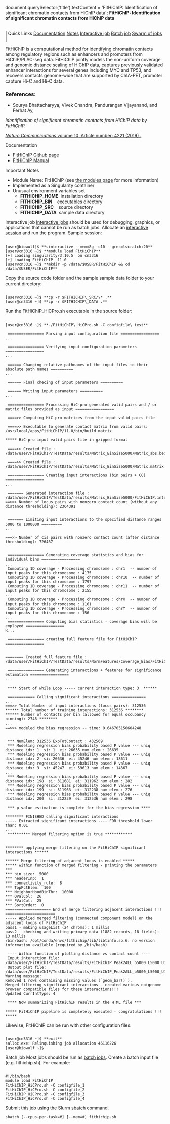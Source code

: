 

document.querySelector('title').textContent = 'FitHiChIP: Identification of significant chromatin contacts from HiChIP data';
**FitHiChIP: Identification of significant chromatin contacts from HiChIP data**


|  |
| --- |
| 
Quick Links
[Documentation](#doc)
[Notes](#notes)
[Interactive job](#int) 
[Batch job](#sbatch) 
[Swarm of jobs](#swarm) 
 |



FitHiChIP is a computational method for identifying chromatin contacts 
among regulatory regions such as enhancers and promoters from HiChIP/PLAC-seq data. 
FitHiChIP jointly models the non-uniform coverage and genomic distance scaling of HiChIP data,
captures previously validated enhancer interactions for several genes 
including MYC and TP53, and recovers contacts genome-wide 
that are supported by ChIA-PET, promoter capture Hi-C and Hi-C data.



### References:


* Sourya Bhattacharyya, Vivek Chandra, Pandurangan Vijayanand, and Ferhat Ay,   

*Identification of significant chromatin contacts from HiChIP data by FitHiChIP.*   

[*Nature Communications* volume 10, Article number: 4221 (2019) .](https://www.nature.com/articles/s41467-019-11950-y)


Documentation
* [FitHiChIP Github page](https://github.com/ay-lab/FitHiChIP)
* [FitHiChIP Manual](https://ay-lab.github.io/FitHiChIP)


Important Notes
* Module Name: FitHiChIP (see [the modules page](https://hpc.nih.gov/apps/modules.html) for more information)
* Implemented as a Singularity container
* Unusual environment variables set
	+ **FITHICHIP\_HOME**  installation directory
	+ **FITHICHIP\_BIN**    executables directory
	+ **FITHICHIP\_SRC**    source directory
	+ **FITHICHIP\_DATA**  sample data directory



Interactive job
[Interactive jobs](/docs/userguide.html#int) should be used for debugging, graphics, or applications that cannot be run as batch jobs.
Allocate an [interactive session](/docs/userguide.html#int) and run the program. Sample session:



```

[user@biowulf]$ **sinteractive --mem=8g -c10 --gres=lscratch:20**
[user@cn3316 ~]$ **module load FitHiChIP** 
[+] Loading singularity/3.10.5  on cn3316
[+] Loading FitHiChIP  11.0
[user@cn3316 ~]$ **mkdir -p /data/$USER/FitHiChIP && cd /data/$USER/FitHiChIP**

```

Copy the source code folder and the sample sample data folder to your current directory: 

```

[user@cn3316 ~]$ **cp -r $FITHICHIP\_SRC/\* .**
[user@cn3316 ~]$ **cp -r $FITHICHIP\_DATA .**

```

Run the FitHiChIP\_HiCPro.sh executable in the source folder: 

```

[user@cn3316 ~]$ **./FitHiChIP\_HiCPro.sh -C configfile\_test**
 
 ================ Parsing input configuration file =================
...

 ================ Verifying input configuration parameters =================
...

 ====== Changing relative pathnames of the input files to their absolute path names ==========
...

 ====== Final checing of input parameters ==========

 ====== Writing input parameters ==========
...

 ================ Processing HiC-pro generated valid pairs and / or matrix files provided as input =================

 ====>> Computing HiC-pro matrices from the input valid pairs file

 ====>> Executable to generate contact matrix from valid pairs: /usr/local/apps/FitHiChIP/11.0/bin/build_matrix

***** HiC-pro input valid pairs file in gzipped format

 ====>> Created file : /data/user/FitHiChIP/TestData/results/Matrix_BinSize5000/Matrix_abs.bed

 ====>> Created file : /data/user/FitHiChIP/TestData/results/Matrix_BinSize5000/Matrix.matrix

 ================ Creating input interactions (bin pairs + CC) =================
...

 ======= Generated interaction file : /data/user/FitHiChIP/TestData/results/Matrix_BinSize5000/FitHiChIP.interactions.initial.bed
==>>> Number of locus pairs with nonzero contact count (without any distance thresholding): 2364391


 ======= Limiting input interactions to the specified distance ranges 5000 to 1000000 =========
...

===>> Number of cis pairs with nonzero contact count (after distance thresholding): 726467


 ================ Generating coverage statistics and bias for individual bins =================
...
 Computing 1D coverage - Processing chromosome : chr1  -- number of input peaks for this chromosome : 4175
 Computing 1D coverage - Processing chromosome : chr10  -- number of input peaks for this chromosome : 1797
 Computing 1D coverage - Processing chromosome : chr11  -- number of input peaks for this chromosome : 2155
...
 Computing 1D coverage - Processing chromosome : chrX  -- number of input peaks for this chromosome : 1161
 Computing 1D coverage - Processing chromosome : chrY  -- number of input peaks for this chromosome : 156
...
 ================ Computing bias statistics - coverage bias will be employed =================
R...

 ================ creating full feature file for FitHiChIP =================


======== Created full feature file : /data/user/FitHiChIP/TestData/results/NormFeatures/Coverage_Bias/FitHiChIP.AllBin_CompleteFeat.bed

 ================ Generating interactions + features for significance estimation =================
...

 **** Start of while Loop ----- current interaction type: 3  ******

 ============ Calling significant interactions ===============
...
===>> Total Number of input interactions (locus pairs): 312536
****** Total number of training interactions: 312536 ********
****** Number of contacts per bin (allowed for equal occupancy binning): 2746 ********
...
==>>> modeled the bias regression -- time: 0.646705150604248


 *** NumElem: 312536 ExpTotContact : 432569
 *** Modeling regression bias probability based P value --- uniq distance idx: 1  si: 1  ei: 26635 num elem : 26635
 *** Modeling regression bias probability based P value --- uniq distance idx: 2  si: 26636  ei: 45246 num elem : 18611
 *** Modeling regression bias probability based P value --- uniq distance idx: 3  si: 45247  ei: 59613 num elem : 14367
...
 *** Modeling regression bias probability based P value --- uniq distance idx: 198  si: 311681  ei: 311962 num elem : 282
 *** Modeling regression bias probability based P value --- uniq distance idx: 199  si: 311963  ei: 312238 num elem : 276
 *** Modeling regression bias probability based P value --- uniq distance idx: 200  si: 312239  ei: 312536 num elem : 298

 *** p-value estimation is complete for the bias regression ****

******** FINISHED calling significant interactions
----- Extracted significant interactions ---- FDR threshold lower than: 0.01
...
 ********** Merged filtering option is true ************


******** applying merge filtering on the FitHiChIP significant interactions ******

****** Merge filtering of adjacent loops is enabled *****
***** within function of merged filtering - printing the parameters ***
*** bin_size:  5000
*** headerInp:  1
*** connectivity_rule:  8
*** TopPctElem:  100
*** NeighborHoodBinThr:  10000
*** QValCol:  26
*** PValCol:  25
*** SortOrder:  0
==================== End of merge filtering adjacent interactions !!! ======================
----- Applied merged filtering (connected component model) on the adjacent loops of FitHiChIP
pass1 - making usageList (24 chroms): 1 millis
pass2 - checking and writing primary data (1882 records, 18 fields): 13 millis
/bin/bash: /opt/conda/envs/fithichip/lib/libtinfo.so.6: no version information available (required by /bin/bash)

 ---- Within function of plotting distance vs contact count ----
 Input interaction file: /data/user/FitHiChIP/TestData/results/FitHiChIP_Peak2ALL_b5000_L5000_U1000000/P2PBckgr_0/Coverage_Bias/FitHiC_BiasCorr/Merge_Nearby_Interactions/FitHiChIP.interactions_FitHiC_Q0.01_MergeNearContacts.bed
 Output plot file: /data/user/FitHiChIP/TestData/results/FitHiChIP_Peak2ALL_b5000_L5000_U1000000/P2PBckgr_0/Coverage_Bias/FitHiC_BiasCorr/Merge_Nearby_Interactions/FitHiChIP.interactions_FitHiC_Q0.01_MergeNearContacts_Dist_CC.png Warning message:
Removed 1 rows containing missing values (`geom_bar()`).
Merged filtering significant interactions - created various epigenome browser compatible files for these interactions!!!
Updated CurrIntType: 4

 **** Now summarizing FitHiChIP results in the HTML file ***

***** FitHiChIP pipeline is completely executed - congratulations !!! *****

```

Likewise, FitHiChIP can be run with other configuration files. 

```

[user@cn3316 ~]$ **exit**
salloc.exe: Relinquishing job allocation 46116226
[user@biowulf ~]$

```

Batch job
Most jobs should be run as [batch jobs](/docs/userguide.html#submit).
Create a batch input file (e.g. fithichip.sh). For example:



```

#!/bin/bash
module load FitHiChIP
FitHiChIP_HiCPro.sh -C configfile_1
FitHiChIP_HiCPro.sh -C configfile_2
FitHiChIP_HiCPro.sh -C configfile_3
FitHiChIP_HiCPro.sh -C configfile_4

```

Submit this job using the Slurm [sbatch](/docs/userguide.html) command.



```
sbatch [--cpus-per-task=#] [--mem=#] fithichip.sh
```





